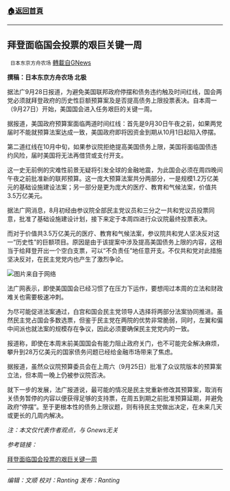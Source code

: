 ###  [:house:返回首頁](https://github.com/ourhimalayas/txt)
---


## 拜登面临国会投票的艰巨关键一周
` 日本东京方舟农场` [轉載自GNews](https://gnews.org/zh-hans/1562461/)

**撰稿：日本东京方舟农场 北极**

据法广9月28日报道，为避免美国联邦政府停摆和债务违约触及时间红线，国会两党必须就拜登政府的历史性巨额预算案及是否提高债务上限投票表决。自本周一（9月27日）开始，美国国会进入任务艰巨的关键一周。

据报道，美国政府预算案面临两道时间红线：首先是9月30日午夜之前，如果两党届时不能就预算法案达成一致，美国政府即将因资金到期从10月1日起陷入停摆。

第二道红线在10月中旬，如果参议院拒绝提高美国债务上限，美国将面临国债违约风险，届时美国将无法再借贷或支付开支。

这一史无前例的灾难性前景无疑将引发全球的金融地震，为此国会必须在周四晚间午夜之前批准新的联邦预算。这一庞大预算法案共分两部分，一是规模1.2万亿美元的基础设施建设法案；另一部分是更为庞大的医疗、教育和气候法案，价值共3.5万亿美元。

据法广网消息，8月初经由参议院全部民主党议员和三分之一共和党议员投票同意，批准了基础设施建设计划，接下来定于本周四进行众议院最终投票表决。

而对于价值共3.5万亿美元的医疗、教育和气候法案，参议院共和党人坚决反对这一“历史性”的巨额项目。原因是由于该提案中涉及提高美国债务上限的内容，这相当于给拜登开出一个空白支票，可以“不负责任”地任意开支。不仅共和党对此措施坚决反对，在民主党党内也产生了激烈争论。

![](https://assets.gnews.org/wp-content/uploads/2021/09/微信图片_20210929132914.png)图片来自于网络

法广网表示，即使美国国会已经习惯了在压力下运作，要想闯过本周的立法和财政难关也需要极速冲刺。

为尽可能促进法案通过，白宫和国会民主党领导人选择将两部分法案协同推进。虽然民主党占国会多数选票，但鉴于民主党在两院的优势非常脆弱，同时，左翼和偏中间派也就法案的规模存在争议，因此必须要确保民主党党内的一致。

报道称，即使在本周末前美国国会有能力阻止政府关门，也不可能完全解决麻烦，攀升到28万亿美元的国家债务问题已经给金融市场带来了焦虑。

据报道，虽然众议院预算委员会在上周六（9月25日）批准了众议院版本的预算案立法，但本周一晚上仍被参议院否决。

就下一步的发展，法广报道说，最可能的情况是民主党重新修改其预算案，取消有关债务暂停的内容以便获得足够的支持票，在周五到期之前批准预算延期，并避免政府“停摆”。至于更根本性的债务上限议题，则有待民主党做出决定，在未来几天或更长的几周内解决。

*注：本文仅代表作者观点，与 Gnews无关*

*参考链接：*

[拜登面临国会投票的艰巨关键一周](https://www.rfi.fr/cn/%E5%9B%BD%E9%99%85/20210928-%E6%8B%9C%E7%99%BB%E9%9D%A2%E4%B8%B4%E5%9B%BD%E4%BC%9A%E6%8A%95%E7%A5%A8%E7%9A%84%E8%89%B0%E5%B7%A8%E5%85%B3%E9%94%AE%E4%B8%80%E5%91%A8)

* * *

*编辑：文顺 校对：Ranting 发布：Ranting*
